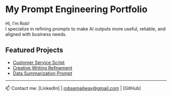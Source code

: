 # My Prompt Engineering Portfolio

Hi, I’m Rob!  
I specialize in refining prompts to make AI outputs more useful, reliable, and aligned with business needs.  

## Featured Projects
- [Customer Service Script](customer-service.md)
- [Creative Writing Refinement](creative-writing.md)
- [Data Summarization Prompt](data-summary.md)

---
📫 Contact me: [LinkedIn] | robsemailway@gmail.com | [GitHub]
